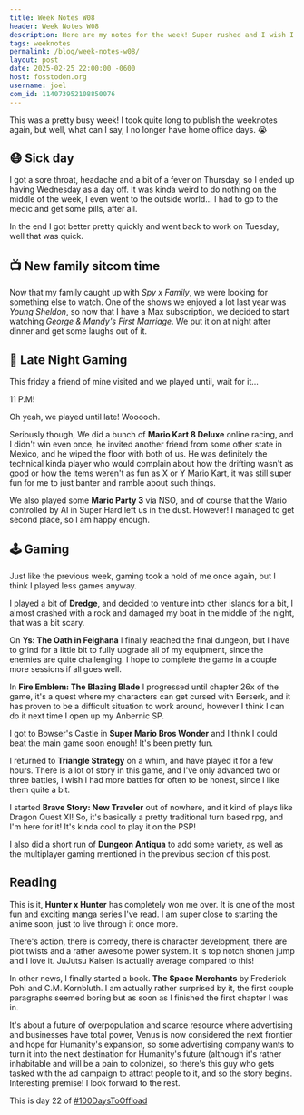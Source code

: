 ```yaml
---
title: Week Notes W08
header: Week Notes W08
description: Here are my notes for the week! Super rushed and I wish I could have written more, but alas.
tags: weeknotes
permalink: /blog/week-notes-w08/
layout: post
date: 2025-02-25 22:00:00 -0600
host: fosstodon.org
username: joel
com_id: 114073952108850076
---
```


This was a pretty busy week! I took quite long to publish the weeknotes again, but well, what can I say, I no longer have home office days. 😭

## 😷 Sick day

I got a sore throat, headache and a bit of a fever on Thursday, so I ended up having Wednesday as a day off. It was kinda weird to do nothing on the middle of the week, I even went to the outside world... I had to go to the medic and get some pills, after all.

In the end I got better pretty quickly and went back to work on Tuesday, well that was quick.

## 📺 New family sitcom time

Now that my family caught up with *Spy x Family*, we were looking for something else to watch. One of the shows we enjoyed a lot last year was *Young Sheldon*, so now that I have a Max subscription, we decided to start watching *George & Mandy's First Marriage*. We put it on at night after dinner and get some laughs out of it.

## 🎲 Late Night Gaming

This friday a friend of mine visited and we played until, wait for it...

11 P.M!

Oh yeah, we played until late! Woooooh. 

Seriously though, We did a bunch of **Mario Kart 8 Deluxe** online racing, and I didn't win even once, he invited another friend from some other state in Mexico, and he wiped the floor with both of us. He was definitely the technical kinda player who would complain about how the drifting wasn't as good or how the items weren't as fun as X or Y Mario Kart, it was still super fun for me to just banter and ramble about such things.

We also played some **Mario Party 3** via NSO, and of course that the Wario controlled by AI in Super Hard left us in the dust. However! I managed to get second place, so I am happy enough.

## 🕹 Gaming

Just like the previous week, gaming took a hold of me once again, but I think I played less games anyway.

I played a bit of **Dredge**, and decided to venture into other islands for a bit, I almost crashed with a rock and damaged my boat in the middle of the night, that was a bit scary.

On **Ys: The Oath in Felghana** I finally reached the final dungeon, but I have to grind for a little bit to fully upgrade all of my equipment, since the enemies are quite challenging. I hope to complete the game in a couple more sessions if all goes well.

In **Fire Emblem: The Blazing Blade** I progressed until chapter 26x of the game, it's a quest where my characters can get cursed with Berserk, and it has proven to be a difficult situation to work around, however I think I can do it next time I open up my Anbernic SP.

I got to Bowser's Castle in **Super Mario Bros Wonder** and I think I could beat the main game soon enough! It's been pretty fun.

I returned to **Triangle Strategy** on a whim, and have played it for a few hours. There is a lot of story in this game, and I've only advanced two or three battles, I wish I had more battles for often to be honest, since I like them quite a bit.

I started **Brave Story: New Traveler** out of nowhere, and it kind of plays like Dragon Quest XI! So, it's basically a pretty traditional turn based rpg, and I'm here for it! It's kinda cool to play it on the PSP!

I also did a short run of **Dungeon Antiqua** to add some variety, as well as the multiplayer gaming mentioned in the previous section of this post.

## Reading

This is it, **Hunter x Hunter** has completely won me over. It is one of the most fun and exciting manga series I've read. I am super close to starting the anime soon, just to live through it once more.

There's action, there is comedy, there is character development, there are plot twists and a rather awesome power system. It is top notch shonen jump and I love it. JuJutsu Kaisen is actually average compared to this!

In other news, I finally started a book. **The Space Merchants** by Frederick Pohl and C.M. Kornbluth. I am actually rather surprised by it, the first couple paragraphs seemed boring but as soon as I finished the first chapter I was in. 

It's about a future of overpopulation and scarce resource where advertising and businesses have total power, Venus is now considered the next frontier and hope for Humanity's expansion, so some advertising company wants to turn it into the next destination for Humanity's future (although it's rather inhabitable and will be a pain to colonize), so there's this guy who gets tasked with the ad campaign to attract people to it, and so the story begins. Interesting premise! I look forward to the rest.

This is day 22 of [#100DaysToOffload](https://100daystooffload.com)
